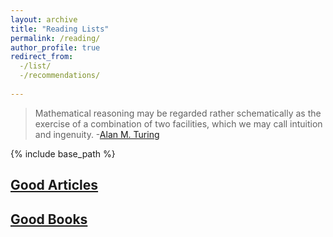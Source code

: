 ```yaml
---
layout: archive
title: "Reading Lists"
permalink: /reading/
author_profile: true
redirect_from:
  -/list/
  -/recommendations/
  
---
```


> Mathematical reasoning may be regarded rather schematically as the exercise of a combination of two facilities, which we may call intuition and ingenuity. 
> -[Alan M. Turing](https://en.wikiquote.org/wiki/Alan_Turing)

{% include base_path %}

## [Good Articles](https://gkorpal.github.io/article-list/)

## [Good Books](https://gkorpal.github.io/book-list/)
